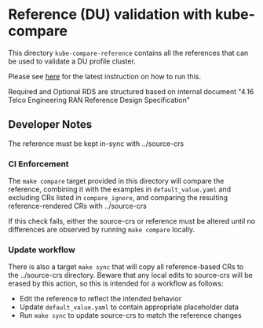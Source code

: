 # Reference (DU) validation with kube-compare

This directory `kube-compare-reference` contains all the references that can be used to validate a DU profile cluster. 

Please see [here](https://github.com/openshift/kube-compare/blob/main/docs/image-build.md) for the latest instruction on how to run this.

Required and Optional RDS are structured based on internal document "4.16 Telco Engineering RAN Reference Design Specification"

## Developer Notes

The reference must be kept in-sync with ../source-crs

### CI Enforcement

The `make compare` target provided in this directory will compare the
reference, combining it with the examples in `default_value.yaml` and excluding
CRs listed in `compare_ignore`, and comparing the resulting reference-rendered
CRs with ../source-crs

If this check fails, either the source-crs or reference must be altered until
no differences are observed by running `make compare` locally.

### Update workflow

There is also a target `make sync` that will copy all reference-based CRs to
the ../source-crs directory.  Beware that any local edits to source-crs will be
erased by this action, so this is intended for a workflow as follows:

- Edit the reference to reflect the intended behavior
- Update `default_value.yaml` to contain appropriate placeholder data
- Run `make sync` to update source-crs to match the reference changes
